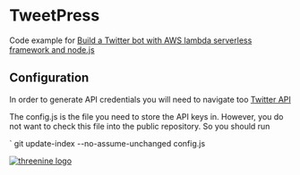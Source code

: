 # TweetPress 

Code example for [Build a Twitter bot with AWS lambda serverless framework and node.js]( https://garywoodfine.com/twitter-aws-lambda-bot/) 

## Configuration

In order to generate API credentials you will need to navigate too [Twitter API ](https://apps.twitter.com/app/new)

The config.js is the file you need to store the  API keys in. However,   you do not want to check this file into the public repository. So you should run

` git update-index --no-assume-unchanged config.js

[![threenine logo](https://threenine.co.uk/wp-content/uploads/2016/12/threenine_footer.png)](https://threenine.co.uk/)
